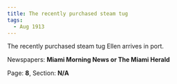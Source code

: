 ```yaml
---  
title: The recently purchased steam tug  
tags:  
  - Aug 1913  
---  
```

  
The recently purchased steam tug Ellen arrives in port.  
  
Newspapers: **Miami Morning News or The Miami Herald**  
  
Page: **8**, Section: **N/A** 
